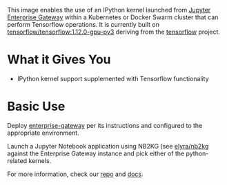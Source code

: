 This image enables the use of an IPython kernel launched from [Jupyter Enterprise Gateway](https://jupyter-enterprise-gateway.readthedocs.io/en/latest/) within a Kubernetes or Docker Swarm cluster that can perform Tensorflow operations.  It is currently built on [tensorflow/tensorflow:1.12.0-gpu-py3](https://hub.docker.com/r/tensorflow/tensorflow/) deriving from the [tensorflow](https://github.com/tensorflow/tensorflow/blob/master/tensorflow/tools/docker/README.md) project.

# What it Gives You
* IPython kernel support supplemented with Tensorflow functionality

# Basic Use
Deploy [enterprise-gateway](https://hub.docker.com/r/elyra/enterprise-gateway/) per its instructions and configured to the appropriate environment.

Launch a Jupyter Notebook application using NB2KG (see [elyra/nb2kg](https://hub.docker.com/r/elyra/nb2kg/) against  the Enterprise Gateway instance and pick either of the python-related kernels.

For more information, check our [repo](https://github.com/jupyter/enterprise_gateway) and [docs](https://jupyter-enterprise-gateway.readthedocs.io/en/latest/).
